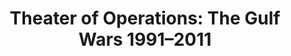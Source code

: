 ---
ee_id_show: '4472'
title: 'Theater of Operations: The Gulf Wars 1991–2011'
url: theater-of-operations-the-gulf-wars-19912011
live_url:
year: '2019'
venue: MoMA P.S.1
state_country: New York
pitch: The good ppl @ Rhizome gave the IRL treatment 2 my 2005 readymade vid game
  Bomb Iraq
ps:
imgs: theatre-of-war-2019-12-db-ms--l2CF.jpg
things: "[4038] [2005-020-bomb-iraq] 2005-020-Bomb Iraq"
status:
layout: shows
---